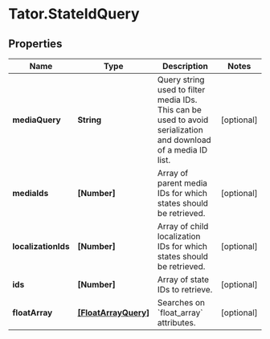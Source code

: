 # Tator.StateIdQuery

## Properties

Name | Type | Description | Notes
------------ | ------------- | ------------- | -------------
**mediaQuery** | **String** | Query string used to filter media IDs. This can be used to avoid serialization and download of a media ID list. | [optional] 
**mediaIds** | **[Number]** | Array of parent media IDs for which states should be retrieved. | [optional] 
**localizationIds** | **[Number]** | Array of child localization IDs for which states should be retrieved. | [optional] 
**ids** | **[Number]** | Array of state IDs to retrieve. | [optional] 
**floatArray** | [**[FloatArrayQuery]**](FloatArrayQuery.md) | Searches on &#x60;float_array&#x60; attributes. | [optional] 


